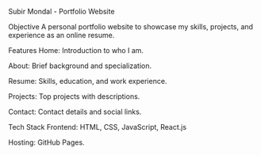 Subir Mondal - Portfolio Website

Objective
A personal portfolio website to showcase my skills, projects, and experience as an online resume.

Features
Home: Introduction to who I am.

About: Brief background and specialization.

Resume: Skills, education, and work experience.

Projects: Top projects with descriptions.

Contact: Contact details and social links.

Tech Stack
Frontend: HTML, CSS, JavaScript, React.js

Hosting: GitHub Pages.
